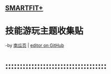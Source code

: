 ## [SMARTFIT+](https://mbsft.wordpress.com/)
# 技能游玩主题收集贴
-by [南瓜页](https://imngy.wordpress.com)  |  [editor on GitHub](https://github.com/myio/myio.github.io/edit/master/README.md)  
# :::::::::::::::::::::::::::::::::::
